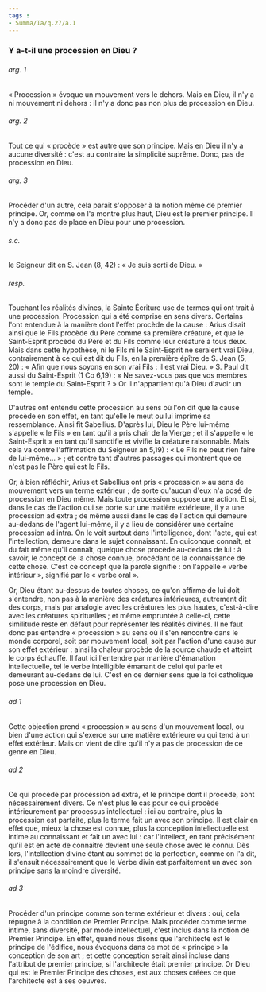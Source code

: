 ```yaml
---
tags : 
- Summa/Ia/q.27/a.1
---
```


### Y a-t-il une procession en Dieu ?

###### arg. 1
« Procession » évoque un mouvement vers le dehors. Mais en Dieu, il n'y a ni mouvement ni dehors : il n'y a donc pas non plus de procession en Dieu. 

###### arg. 2
Tout ce qui « procède » est autre que son principe. Mais en Dieu il n'y a aucune diversité : c'est au contraire la simplicité suprême. Donc, pas de procession en Dieu. 

###### arg. 3
Procéder d'un autre, cela paraît s'opposer à la notion même de premier principe. Or, comme on l'a montré plus haut, Dieu est le premier principe. Il n'y a donc pas de place en Dieu pour une procession. 

###### s.c.
le Seigneur dit en S. Jean (8, 42) : « Je suis sorti de Dieu. » 

###### resp.
Touchant les réalités divines, la Sainte Écriture use de termes qui ont trait à une procession. Procession qui a été comprise en sens divers. Certains l'ont entendue à la manière dont l'effet procède de la cause : Arius disait ainsi que le Fils procède du Père comme sa première créature, et que le Saint-Esprit procède du Père et du Fils comme leur créature à tous deux. Mais dans cette hypothèse, ni le Fils ni le Saint-Esprit ne seraient vrai Dieu, contrairement à ce qui est dit du Fils, en la première épître de S. Jean (5, 20) : « Afin que nous soyons en son vrai Fils : il est vrai Dieu. » S. Paul dit aussi du Saint-Esprit (1 Co 6,19) : « Ne savez-vous pas que vos membres sont le temple du Saint-Esprit ? » Or il n'appartient qu'à Dieu d'avoir un temple. 

D'autres ont entendu cette procession au sens où l'on dit que la cause procède en son effet, en tant qu'elle le meut ou lui imprime sa ressemblance. Ainsi fit Sabellius. D'après lui, Dieu le Père lui-même s'appelle « le Fils » en tant qu'il a pris chair de la Vierge ; et il s'appelle « le Saint-Esprit » en tant qu'il sanctifie et vivifie la créature raisonnable. Mais cela va contre l'affirmation du Seigneur an 5,19) : « Le Fils ne peut rien faire de lui-même... » ; et contre tant d'autres passages qui montrent que ce n'est pas le Père qui est le Fils. 

Or, à bien réfléchir, Arius et Sabellius ont pris « procession » au sens de mouvement vers un terme extérieur ; de sorte qu'aucun d'eux n'a posé de procession en Dieu même. Mais toute procession suppose une action. Et si, dans le cas de l'action qui se porte sur une matière extérieure, il y a une procession ad extra ; de même aussi dans le cas de l'action qui demeure au-dedans de l'agent lui-même, il y a lieu de considérer une certaine procession ad intra. On le voit surtout dans l'intelligence, dont l'acte, qui est l'intellection, demeure dans le sujet connaissant. En quiconque connaît, et du fait même qu'il connaît, quelque chose procède au-dedans de lui : à savoir, le concept de la chose connue, procédant de la connaissance de cette chose. C'est ce concept que la parole signifie : on l'appelle « verbe intérieur », signifié par le « verbe oral ». 

Or, Dieu étant au-dessus de toutes choses, ce qu'on affirme de lui doit s'entendre, non pas à la manière des créatures inférieures, autrement dit des corps, mais par analogie avec les créatures les plus hautes, c'est-à-dire avec les créatures spirituelles ; et même empruntée à celle-ci, cette similitude reste en défaut pour représenter les réalités divines. Il ne faut donc pas entendre « procession » au sens où il s'en rencontre dans le monde corporel, soit par mouvement local, soit par l'action d'une cause sur son effet extérieur : ainsi la chaleur procède de la source chaude et atteint le corps échauffé. Il faut ici l'entendre par manière d'émanation intellectuelle, tel le verbe intelligible émanant de celui qui parle et demeurant au-dedans de lui. C'est en ce dernier sens que la foi catholique pose une procession en Dieu. 

###### ad 1
Cette objection prend « procession » au sens d'un mouvement local, ou bien d'une action qui s'exerce sur une matière extérieure ou qui tend à un effet extérieur. Mais on vient de dire qu'il n'y a pas de procession de ce genre en Dieu. 

###### ad 2
Ce qui procède par procession ad extra, et le principe dont il procède, sont nécessairement divers. Ce n'est plus le cas pour ce qui procède intérieurement par processus intellectuel : ici au contraire, plus la procession est parfaite, plus le terme fait un avec son principe. Il est clair en effet que, mieux la chose est connue, plus la conception intellectuelle est intime au connaissant et fait un avec lui : car l'intellect, en tant précisément qu'il est en acte de connaître devient une seule chose avec le connu. Dès lors, I'intellection divine étant au sommet de la perfection, comme on l'a dit, il s'ensuit nécessairement que le Verbe divin est parfaitement un avec son principe sans la moindre diversité. 

###### ad 3
Procéder d'un principe comme son terme extérieur et divers : oui, cela répugne à la condition de Premier Principe. Mais procéder comme terme intime, sans diversité, par mode intellectuel, c'est inclus dans la notion de Premier Principe. En effet, quand nous disons que l'architecte est le principe de l'édifice, nous évoquons dans ce mot de « principe » la conception de son art ; et cette conception serait ainsi incluse dans l'attribut de premier principe, si l'architecte était premier principe. Or Dieu qui est le Premier Principe des choses, est aux choses créées ce que l'architecte est à ses oeuvres. 



